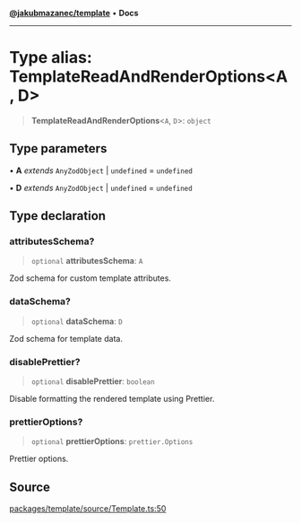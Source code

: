 [**@jakubmazanec/template**](../README.md) • **Docs**

---

# Type alias: TemplateReadAndRenderOptions\<A, D\>

> **TemplateReadAndRenderOptions**\<`A`, `D`\>: `object`

## Type parameters

• **A** _extends_ `AnyZodObject` \| `undefined` = `undefined`

• **D** _extends_ `AnyZodObject` \| `undefined` = `undefined`

## Type declaration

### attributesSchema?

> `optional` **attributesSchema**: `A`

Zod schema for custom template attributes.

### dataSchema?

> `optional` **dataSchema**: `D`

Zod schema for template data.

### disablePrettier?

> `optional` **disablePrettier**: `boolean`

Disable formatting the rendered template using Prettier.

### prettierOptions?

> `optional` **prettierOptions**: `prettier.Options`

Prettier options.

## Source

[packages/template/source/Template.ts:50](https://github.com/jakubmazanec/tools/blob/bb20df5276ddb119762948adc2cda520aef09f0f/packages/template/source/Template.ts#L50)
